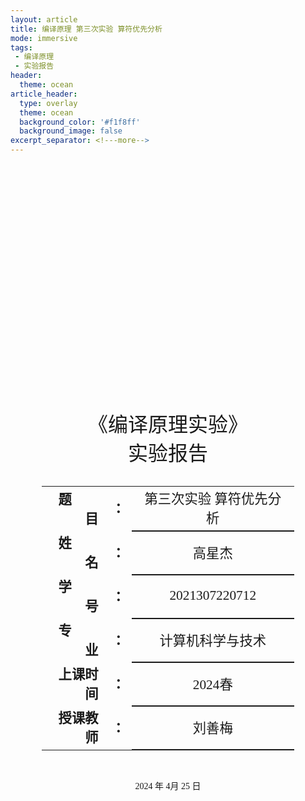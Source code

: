 ```yaml
---
layout: article
title: 编译原理 第三次实验 算符优先分析
mode: immersive
tags:
 - 编译原理
 - 实验报告
header:
  theme: ocean
article_header:
  type: overlay
  theme: ocean
  background_color: '#f1f8ff'
  background_image: false
excerpt_separator: <!---more-->
---
```

 <!---more-->
<div class="cover" style="page-break-after:always;font-family:仿宋;width:100%;height:100%;border:none;margin: 0 auto;text-align:center;">
    <div style="width:80%;;margin: 0 auto;height:0;padding-bottom:25%;">
        <img src="/assets/%E7%BC%96%E8%AF%91%E5%8E%9F%E7%90%86%20%E7%AC%AC%E4%B8%80%E6%AC%A1%E5%AE%9E%E9%AA%8C%20%E8%AF%8D%E6%B3%95%E5%88%86%E6%9E%90.assets/1-538-png_6_0_0_188_115_242_92_893.024_1263-1400-0-255-1400.jpg" alt="校名" style="width:100%;"/></div>
    <br><br>
    <div style="width:40%;margin: 0 auto;height:0;padding-bottom:40%;">
        <img src="/assets/%E7%BC%96%E8%AF%91%E5%8E%9F%E7%90%86%20%E7%AC%AC%E4%B8%80%E6%AC%A1%E5%AE%9E%E9%AA%8C%20%E8%AF%8D%E6%B3%95%E5%88%86%E6%9E%90.assets/image-20240616111344139.png" alt="校徽" style="width:100%;"/></div>
    <br><br>
    <p style="text-align:center;font-size:24pt;margin: 0 auto">《编译原理实验》</p>
    <p style="text-align:center;font-size:24pt;margin: 0 auto">实验报告 </p>
    <br><br>
    <table style="border:none;text-align:center;width:80%;font-family:仿宋;margin: 0 auto;">
    <tbody style="font-family:仿宋;font-size:16pt;">
    	<tr style="font-weight:bold;"> 
    		<td style="width:25%;text-align:right;">题&emsp;&emsp;目</td><td style="width:5%">：</td> 
    		<td style="font-weight:normal;border-bottom: 2px solid;text-align:center;">第三次实验 算符优先分析</td></tr>
        <tr style="font-weight:bold;"> 
    		<td style="width:25%;text-align:right;">姓&emsp;&emsp;名</td><td style="width:5%">：</td> 
    		<td style="font-weight:normal;border-bottom: 2px solid;text-align:center;">高星杰</td></tr>
    	<tr style="font-weight:bold;"> 
    		<td style="width:25%;text-align:right;">学&emsp;&emsp;号</td><td style="width:5%">：</td> 
    		<td style="font-weight:normal;border-bottom: 2px solid;text-align:center;">2021307220712</td></tr>
        <tr style="font-weight:bold;"> 
    		<td style="width:25%;text-align:right;">专&emsp;&emsp;业</td><td style="width:5%">：</td> 
    		<td style="font-weight:normal;border-bottom: 2px solid;text-align:center;">计算机科学与技术</td></tr>
    	<tr style="font-weight:bold;"> 
    		<td style="width:25%;text-align:right;">上课时间</td><td style="width:5%">：</td> 
    		<td style="font-weight:normal;border-bottom: 2px solid;text-align:center;">2024春</td></tr>
    	<tr style="font-weight:bold;"> 
    		<td style="width:25%;text-align:right;">授课教师</td><td style="width:5%">：</td> 
    		<td style="font-weight:normal;border-bottom: 2px solid;text-align:center;">刘善梅</td></tr>
    </tbody></table>
 		<br><br><p style="text-align:center;">2024 年 4月 25 日</p>
</div>


[TOC]



# 编译原理 第三次实验 算符优先分析

## 实验目的

- 根据算符优先分析法，对表达式进行语法分析，使其能够判断一个表达式是否正确。
- 通过算符优先分析方法的实现，加深对自下而上语法分析方法的理解。
- 加深对语法分析器工作过程的理解；
- 加强对算符优先分析法实现语法分析程序的掌握；
- 能够采用一种编程语言实现简单的语法分析程序；

## 实验要求

1. 根据简单表达式文法构造算符优先分析表
2. 根据构造出来的算符优先分析表进行表达式的分析
3. 能采用**算符优先分析法**对一个算术表达式**(b+9)\*a**做自下而上的语法分析；
4. 可自行设计一个算符优先文法，能识别含有句子(b+9)*a的语言；
5. 也可基于PL/0语言的文法(完整文法参见本文档最后的附录)来做，若基于PL/0语言文法，需重点关注以下几条文法的EBNF，若不习惯看文法的巴科斯范式EBNF,可先将文法改写成常规的产生式形式P75。

> **分析对象〈算术表达式〉的BNF定义如下：**
>
> <表达式> ::= [+|-]<项>{<加法运算符> <项>}
>
> <项> ::= <因子>{<乘法运算符> <因子>}
>
> <因子> ::= <标识符>|<无符号整数>| ‘(’<表达式>‘)’
>
> <加法运算符> ::= +|-
>
> <乘法运算符> ::= *|/
>
> <关系运算符> ::= =|#|<|<=|>|>=
>
>  <标识符> ::=<字母>{<字母>|<数字>}
>
> <无符号整数> ::= <数字>{<数字>}
>
> <字母> ::= a|b|…|X|Y|Z
>
> <数字> ::= 0|1|…|8|9

**实验要求：**

> ​      编程基础扎实的同学，建议用程序分别求解firstvt集和lastvt集，并用程序实现算符优先分析表；
>
> ​      编程基础非常非常薄弱的同学，可以人工求解firstvt集和lastvt集，人工设计好算符优先分析表，然后直接在程序中给出手工设计好的算符优先分析表。
>
> ​      编程基础尚可的同学，可根据自身情况编程firstvt集、lastvt集和算符优先**分析表**这三个部分的某些部分。（书上都有算法，建议同学们尽量用程序实现）

### 实验完成程度

本次实验我完成了一下功能：

| 实现的内容             | 实现的方式                         |
| ---------------------- | ---------------------------------- |
| 求解firstvt集          | 程序实现                           |
| 求解lastvt集           | 程序实现                           |
| 求解算符优先分析表     | 程序实现                           |
| 判断是否是简单优先文法 | 程序实现                           |
| 使用算符优先分析过程   | 程序实现                           |
| 是否仅支持PL/0文法     | 否、可以输出其他文法和句子进行判断 |

**由于是先把算符优先分析实现了，先实现了一般形式的算符优先分析（可以自己输入产生式、和句子），所以在最后提交的时候，为了适应itc的输入输出格式，最后做出了一些输入输出格式的修改**

##  设计思想

### 1 文法每个非终结符的 FIRSTVT 集和 LASTVT 集

FirstLast 类用于 FIRSTVT 集合和 LASTVT 集合构造。

主要数据：

- **first**：char[][] 用于存储非终结符的 FIRSTVT 集合
- **last**：char[][] 用于存储非终结符的 LASTVT 集合

对 FIRSTVT 集的构造我们可以给出一个算法，这个算法基于下面两条规则：

- 若有产生式 A→a…或 A→Ba…，则 a 属于 FIRSTVT（A），其中 A，B为非终结符，a 为终结符
- 若 a 属于 FIRSTVT（B）且有产生式 A→B…则有 a 属于 FIRSTVT（A）

为了计算方便，我们建立一个布尔数组 F[m,n]（m 为非终结符个数，n 为终结符个数）和一个后进先出栈 STACK。我们将所有的非终结符排序，用的序号，再将所有的终结符排序，用 表示终结符 a 的序号。算法的目的是要合数组每一个元素最终取什满足：F[ , ]的值为真，当且仅当 a 属于 FIRSTVT（A）。至此，显然所有非终结符的 FIRSTVT 集己完全确定。

步骤如下：

- 首先按规则（1）对每个数组元素赋初值。观察这些初值，若 F [ Ai ， aj ]的值为真，则将（A ,a）推入栈中，直至对所有数组元素的初值都按此处处理完
- 然后对栈做以下运算
- 将栈顶项弹出，设为（B，a），再用规则（2）检查所有产生式，若有形为 A→B…的产生式，而 F [ Ai ， aj ]的值是假，则令其变为真，且将（A ,a）推进栈，如此重复直到栈弹空为止

具体的算法可用程序描述为：

```
PROCEDURE INSERT(A，a)
    IF NOT F [ Ai ， aj ] THEN
        BEGIN
            F[ Ai ， aj ]:=TRUE
            PUSH(A,a) ONTO STACK
     	   END
     	   
```

此过程用于当 a 属于 FIRSTVT(A)时置 F[ Ai, aj ]为真，并将符号对(A, a)下推到栈中，其主程序为：

```
BEGIN （MAIN）
   	FOR I 从 1 到 m,j 从 1 到 n
    		 DO F[ Ai ， aj ] ：=FALSE；
    	FOR 每个形如 A→a…或 A→Ba…的产生式
		   DO INSERT（A，a）
	  	WHILE STACK 非空 DO
		BEGIN
			把 STACK 的顶项记为（B，a）弹出去
			FOR 每个形如 A→B…的产生式
				DO INSERT（A，a）
			END
END （MAIN）
```

利用类似的方法可求得每个非终结符的 LASTVT(A)。

### 2 由 LASTVT 和 FIRSTVT 集建立优先矩阵

Table 类利用之前构造的 LASTVT 和 FIRSTVT 生成。

主要数据：

- **table**: int[][] 用于存储算符优先关系矩阵

有了文法中的每个非终结符的 FIRSTVT 集和 LASTVT 集，我们就可以用如下算法最后构造文法的优先关系表：

```
FOR 每个产生式 A→ X1 X2… Xn DO
	FOR i:=1 TO n-1 DO
		BEGIN
			IF Xi 和 Xi+1均为终结符
				THEN 置 Xi = Xi+1
			IF Xi 和 Xi+2都为终结符，但 Xi+1为非终结符
				THEN 置 Xi = Xi+2；
			IF Xi 为终结符而 Xi+1为非中介符
				THEN FOR FIRSTFVT( Xi+1 )中的每个 b DO 置 Xi <b；
			IF Xi 为非终结符而 Xi+1为终结符
				THEN FOR LASTVT( Xi )中的每个 a DO 置 a> Xi+1
		END
```

以上算法对任何算符文法 G 可自动构造其算符优先关系表，并可判断 G 是否为算符优先关系。

### 3 算符文法的分析归约过程算法

自底向上的算符优先分析法，也为自左右向右归约，我们已经知道它不是规范归约。规范归约的关键问题是如何寻找当前句型的句柄，句柄为某一产生式的右面部，归约结果为用与句柄相同的产生式右面部之左部非终结符代替句柄，而算符优先分析归约的关键，是如何找最左素短语，而最左右素短语 Ni ai Ni+1。

ai+1…… aj Nj+1应满足：

- ai-1 <· ai
- ai = ai+1 =…… aj
- aj ·> aj+1

在文法的产生式中存在右面部符号串的符号个数与该素短语的符号个数相等，非终结符号对应 Nk ，（k=i,…,j+1）不管其符号名是什么。终结符对应 i a ,…, j a ,其符号表示要与实际的终结符相一致才有可能形成素短语。由此，我们在分析过程中可以设置一个符号栈 S，用以寄存归约或待形成最左素短语的符号串，用一个工作单元 a 存放当前读入的终结符号，归约成功的标志是当读到句子结束符#时，S 本中只剩#N，即只剩句子最左括号“#”和一非终结符 N。下面给出分析过程的示意图 在归约时要检查是否有对应产生式的右部与 S[j+1]…S[k]形式相符，（忽略非终结符名的不同）若有才可归约，否则出错。在这个分析过程中把“#”也放在终结符串中。

算符优先分析的移进规约流程图：

<img src="/assets/%E7%BC%96%E8%AF%91%E5%8E%9F%E7%90%86%20%E7%AC%AC%E4%B8%89%E6%AC%A1%E5%AE%9E%E9%AA%8C%20%E7%AE%97%E7%AC%A6%E4%BC%98%E5%85%88%E5%88%86%E6%9E%90.assets/Untitled%20diagram-2024-06-17-155513.png" alt="Untitled diagram-2024-06-17-155513" style="zoom: 25%;" />

### 4 语法分析树

语法树是在对字串进行算符优先分析时同步生成的，一个子树对应一个最左速短语。语法树的每一次构建操作对应算符优先分析时的一个规约操作。

语法树根据算符优先规约的规则和逻辑，以自下而上的顺序生成每次算符优先分析时要对 S[j+1]…S[k]规约为某个 N 时，记录下要规约的 S[j+1]…S[k]字符作为当前一个子树的叶子节点，N 作为当前子树的根节点建立父子关系。

将 S[j+1]…S[k]规约成的 N，存入一个栈中（代码中使用一个指针数组实现），保存下来，作为之后规约操作时一个子树的叶节点。

循环执行后，在最后一步规约时，将 S[j+1]…S[k]规约成的 N 作为语法树的根节点 root。

将建立好的语法树逻辑结构，带入多叉树建立算法中，生成语法树，并打印出来。

##  算法流程

算符优先文法的执行过程为：输入已知文法，分析其正确性，提取非终结符和终结符，构造非终结符的 FIRSTVT 集和 LASTVT 集，再次基础上构造算符优先关系矩阵，并用来判断表达式是否符合该文法。

算符优先文法程序总的流程图为：

<img src="/assets/%E7%BC%96%E8%AF%91%E5%8E%9F%E7%90%86%20%E7%AC%AC%E4%B8%89%E6%AC%A1%E5%AE%9E%E9%AA%8C%20%E7%AE%97%E7%AC%A6%E4%BC%98%E5%85%88%E5%88%86%E6%9E%90.assets/Untitled%20diagram-2024-06-17-122241.png" alt="Untitled diagram-2024-06-17-122241" style="zoom: 33%;" />

这个算符优先分析程序的算法流程如下：

### 1. 数据结构初始化
- **定义变量和数据结构**：
  - `table[20][20]`：存储算符优先关系表。
  - `grammar[10][30]`：存储文法产生式。
  - `FIRSTVT[10][10]`和`LASTVT[10][10]`：存储每个非终结符的FirstVT和LastVT集合。
  - `T_label[20]`：存储所有的终结符。
  - `input_s[100]`：存储待分析的输入串。
  - `s[100]`：用于语法分析的栈。

### 2. 读取文法规则
- 从输入中读取文法产生式，直到遇到结束符号`#`。在读取过程中，初始化`FIRSTVT`和`LASTVT`。

```cpp
printf("输入产生式，以#结束");
for (i = 0;; i++) {
    scanf("%s", grammar[i]);
    FIRSTVT[i][0] = 0;
    LASTVT[i][0] = 0;
    for (j = 0; grammar[i][j]; j++) {
        if (grammar[i][j] == '#') {
            if (j) r = i + 1;
            else r = i;
            grammar[i][j] = '\0';
            break;
        }
    }
    if (grammar[i][j] == '#') break;
}
```

### 3. 判断是否为算符文法
- 检查每个产生式，确保符合算符文法的定义：
  - 每个产生式的左部必须是一个单一的非终结符。
  - 每个产生式的右部不能有连续的非终结符。

```cpp
for (i = 0; i < r; i++) {
    for (j = 0; grammar[i][j] != '\0'; j++) {
        if (grammar[i][0] < 'A' || grammar[i][0] > 'Z') {
            printf("该文法不是算符文法\n!");
            exit(-1);
        }
        if (grammar[i][j] >= 'A' && grammar[i][j + 1] >= 'A' && grammar[i][j + 1] <= 'Z') {
            printf("该文法不是算符文法\n!");
            exit(-1);
        }
    }
}
```

### 4. 收集终结符
- 在读取文法规则的过程中，收集所有的终结符并存储在`T_label`数组中。

```cpp
for (i = 0; i < r; i++) {
    for (j = 0; grammar[i][j] != '\0'; j++) {
        if ((grammar[i][j] < 'A' || grammar[i][j] > 'Z') && grammar[i][j] != '-' && grammar[i][j] != '>' && grammar[i][j] != '|') {
            T_label[k++] = grammar[i][j];
        }
    }
}
T_label[k] = '#';
T_label[k + 1] = '\0';
```

### 5. 生成FIRSTVT和LASTVT集合
- 对于每个非终结符，递归计算其FIRSTVT和LASTVT集合。通过遍历文法产生式，判断并合并相应的终结符。

```cpp
for (i = 0; i < r; i++) {
    firstvt(grammar[i][0]);
    lastvt(grammar[i][0]);
}
```

### 6. 生成算符优先关系表
- 根据文法规则，推导出终结符之间的优先关系，并填入`table`中。
  - 若`a`和`b`均为终结符且相邻，则`a = b`。
  - 若`a`为终结符，`B`为非终结符且`B`的FIRSTVT集中包含终结符`b`，则`a < b`。
  - 若`A`为非终结符，`b`为终结符且`A`的LASTVT集中包含终结符`a`，则`a > b`。
  - 特殊处理`#`与其他符号的关系。

```cpp
void P_table() {
    // 生成FIRSTVT和LASTVT
    for (i = 0; i < r; i++) {
        firstvt(grammar[i][0]);
        lastvt(grammar[i][0]);
    }
    // 生成优先关系表
    for (i = 0; i < r; i++) {
        // 遍历文法规则，填表
    }
    // 处理#与其他符号的关系
    m = index('#');
    for (t = 0; t < FIRSTVT[0][0]; t++) {
        n = index(FIRSTVT[0][t + 1]);
        table[m][n] = '<';
    }
    n = index('#');
    for (t = 0; t < LASTVT[0][0]; t++) {
        m = index(LASTVT[0][t + 1]);
        table[m][n] = '>';
    }
    table[n][n] = '=';
}
```

### 7. 输出FIRSTVT和LASTVT集合
- 输出每个非终结符的FIRSTVT和LASTVT集合。

```cpp
printf("\nFIRSTVT集\n");
for (i = 0; i < r; i++) {
    printf("%c: ", grammar[i][0]);
    for (j = 0; j < FIRSTVT[i][0]; j++) {
        printf("%c ", FIRSTVT[i][j + 1]);
    }
    printf("\n");
}
printf("\nLASTVT集\n");
for (i = 0; i < r; i++) {
    printf("%c: ", grammar[i][0]);
    for (j = 0; j < LASTVT[i][0]; j++) {
        printf("%c ", LASTVT[i][j + 1]);
    }
    printf("\n");
}
```

### 8. 输出算符优先关系表
- 输出算符优先分析表，显示各终结符之间的优先关系。

```cpp
printf("\n算符优先分析表:\n");
for (i = 0; T_label[i] != '\0'; i++) printf("\t%c", T_label[i]);
printf("\n");
for (i = 0; i < k + 1; i++) {
    printf("%c\t", T_label[i]);
    for (j = 0; j < k + 1; j++) {
        printf("%c\t", table[i][j]);
    }
    printf("\n");
}
```

### 9. 输入待分析字符串
- 读取待分析的输入串。

```cpp
printf("\n输入单词串\n");
scanf("%s", input_s);
```

### 10. 语法分析过程
- 初始化分析栈，将`#`压入栈底，开始逐步分析输入串。
- 根据栈顶符号和当前输入符号的优先关系，选择进行移进或规约操作。
  - **移进**：将当前输入符号移入栈，并继续读取下一个输入符号。
  - **规约**：根据文法规则进行规约操作，将栈顶符号规约为对应的非终结符。
  - 在规约过程中，同时构建语法树，记录规约过程的节点关系。

```cpp
int test_s() {
    k = 1;
    s[k] = '#';
    printf("栈             输入串         动作\n");
    while ((a = input_s[i]) != '\0') {
        if (is_T(s[k])) j = k;
        else j = k - 1;
        x = index(s[j]);
        y = index(a);
        if (table[x][y] == '>') {
            stack_p(1, k, s);
            printf("%c", a);
            stack_p(i + 1, z, input_s);
            printf("规约\n");
            // 进行规约操作并更新栈
        }
        else if (table[x][y] == '<' || table[x][y] == '=') {
            stack_p(1, k, s);
            printf("%c", a);
            stack_p(i + 1, z, input_s);
            printf("移进\n");
            k++;
            s[k] = a;
            i++;
        }
        else {
            printf("\n该单词串不是该文法的句子\n");
            return 0;
        }
    }
    printf("\n该单词串不是该文法的句子\n");
    return 0;
}
```

### 11. 生成并打印语法树
- 如果规约成功，生成语法树并打印。

```cpp
if (k == 2 && a == '#') {
    stack_p(1, k, s);
    printf("%c", a);
    stack_p(i + 1, z, input_s);
    printf("接受\n");
    printf("accept\n");
    printf("\n生成的语法树: \n");
    printTree(sn[sn_c],

 0, 0);
    deleteTree(sn[sn_c]);
    return 1; // 规约成功
}
```

## 源程序

```cpp
#include <bits/stdc++.h>
using namespace std;

int state[100];

int sn_c = 0;

/*
E->E+T|T
T->T*F|F
F->(E)|i
#

(b+9)*a
(b+8)+*a#
*/
/*
E->E+T|T
T->T*F|F
F->P^F|P
P->(E)|i

S->a|^|(T)
T->T,S|S
*/
//.............................

char table[20][20]; // 算符优先关系表
char s[100];
char str_in[20][10];
char T_label[20];
char input_s[100];
int FVT[10] = {0};
int LVT[10] = {0};
int k, j;
char a, q;
int r; // 文法规则个数
int r1;
int m, n, N;
char grammar[10][30]; // 用来存储文法产生式
char FIRSTVT[10][10]; // FIRSTVT集
char LASTVT[10][10];  // LASTVT集

int test_s(); // 字串分析
int is_T(char c);
int index(char c);
void stack_p(int j, int k, char *s); // 打印
void firstvt(char c);                // 求FIRSTVT集
void lastvt(char c);                 // 求LASTVT集
void P_table();                      // 生成算符文法优先关系表

typedef struct TNode
{
    char *table;
    int n;
    struct TNode *child[10];
} TreeNode;

void printTree(TreeNode *root, int depth, unsigned char flag)
{
    int i, tmp;
    unsigned char newflag;

    for (i = 0; i < depth; ++i)
    {
        switch (state[i])
        {
        case 0:
            printf("  ");
            break;
        case 1:
            printf("│");
            break;
        case 3:
            printf("├");
            break;
        case 4:
            printf("└");
            break;
        case 2:
            printf("─");
            break;
        default:;
        }
        if (i < depth - 1)
            printf("  ");
        else
            printf("─");
    }
    printf("%s\n", root->table);

    if (depth > 0)
    {
        if (flag & 1)
            state[depth - 1] = 0;
        else if (flag & 2)
            state[depth - 1] = 1;
    }

    if (root->n == 0)
        return;
    for (i = 0; i < root->n; ++i)
    {
        newflag = 0;
        if (i == 0)
            newflag |= 2;
        if (i == root->n - 1)
        {
            newflag |= 1;
            state[depth] = 4;
        }
        else
            state[depth] = 3;

        tmp = state[depth - 1];
        if (state[depth - 1] != 0 && state[depth - 1] != 1)
            state[depth - 1] = 1;
        // printTree(root->child[i], depth + 1, newflag);
        state[depth - 1] = tmp;
    }
}

void add_node(TreeNode *node, TreeNode *sub)
{
    node->child[node->n++] = sub;
}

void deleteTree(TreeNode *root)
{
    int i;
    if (!root)
        return;
    for (i = 0; i < root->n; ++i)
        deleteTree(root->child[i]);
    free(root);
}

TreeNode *new_node(char *table)
{
    TreeNode *node = (TreeNode *)malloc(sizeof(TreeNode));
    node->table = table;
    node->n = 0;
    return node;
}

TreeNode *sn[20];

void P_table()
{
    char text[20][10];
    int i, j, k, t, l, x = 0, y = 0;
    int m, n;
    x = 0;
    for (i = 0; i < r; i++)
    {
        firstvt(grammar[i][0]);
        lastvt(grammar[i][0]);
    }
    for (i = 0; i < r; i++)
    {
        text[x][y] = grammar[i][0];
        y++;
        for (j = 1; grammar[i][j] != '\0'; j++)
        {
            if (grammar[i][j] == '|')
            {
                text[x][y] = '\0';
                x++;
                y = 0;
                text[x][y] = grammar[i][0];
                y++;
                text[x][y++] = '-';
                text[x][y++] = '>';
            }
            else
            {
                text[x][y] = grammar[i][j];
                y++;
            }
        }
        text[x][y] = '\0';
        x++;
        y = 0;
    }
    r1 = x;
    // printf("产生式展开\n");
    // for (i = 0; i < x; i++)
    // {
    //     printf("%s\n", text[i]);
    // }
    for (i = 0; i < x; i++)
    {
        str_in[i][0] = text[i][0];

        for (j = 3, l = 1; text[i][j] != '\0'; j++, l++)
            str_in[i][l] = text[i][j];

        str_in[i][l] = '\0';
    }

    for (i = 0; i < x; i++)
    {
        for (j = 1; text[i][j + 1] != '\0'; j++)
        {
            if (is_T(text[i][j]) && is_T(text[i][j + 1]))
            {
                m = index(text[i][j]);
                n = index(text[i][j + 1]);
                if (table[m][n] == '=' | table[m][n] == '<' | table[m][n] == '>')
                {
                    printf("该文法不是算符优先文法\n");
                    exit(-1);
                }
                table[m][n] = '=';
            }
            if (text[i][j + 2] != '\0' && is_T(text[i][j]) && is_T(text[i][j + 2]) && !is_T(text[i][j + 1]))
            {
                m = index(text[i][j]);
                n = index(text[i][j + 2]);
                if (table[m][n] == '=' | table[m][n] == '<' | table[m][n] == '>')
                {
                    printf("该文法不是算符优先文法\n");
                    exit(-1);
                }
                table[m][n] = '=';
            }
            if (is_T(text[i][j]) && !is_T(text[i][j + 1]))
            {
                for (k = 0; k < r; k++)
                {
                    if (grammar[k][0] == text[i][j + 1])
                        break;
                }
                m = index(text[i][j]);
                for (t = 0; t < FIRSTVT[k][0]; t++)
                {
                    n = index(FIRSTVT[k][t + 1]);
                    if (table[m][n] == '=' | table[m][n] == '<' | table[m][n] == '>')
                    {
                        printf("该文法不是算符优先文法\n");
                        exit(-1);
                    }
                    table[m][n] = '<';
                }
            }
            if (!is_T(text[i][j]) && is_T(text[i][j + 1]))
            {
                for (k = 0; k < r; k++)
                {
                    if (grammar[k][0] == text[i][j])
                        break;
                }
                n = index(text[i][j + 1]);
                for (t = 0; t < LASTVT[k][0]; t++)
                {
                    m = index(LASTVT[k][t + 1]);
                    if (table[m][n] == '=' | table[m][n] == '<' | table[m][n] == '>')
                    {
                        printf("该文法不是算符优先文法\n");
                        exit(-1);
                    }
                    table[m][n] = '>';
                }
            }
        }
    }
    m = index('#');
    for (t = 0; t < FIRSTVT[0][0]; t++)
    {
        n = index(FIRSTVT[0][t + 1]);
        table[m][n] = '<';
    }
    n = index('#');
    for (t = 0; t < LASTVT[0][0]; t++)
    {
        m = index(LASTVT[0][t + 1]);
        table[m][n] = '>';
    }
    table[n][n] = '=';
}

void firstvt(char c)
{
    int i, j, k, m, n;
    for (i = 0; i < r; i++)
    {
        if (grammar[i][0] == c)
            break;
    }
    if (FVT[i] == 0)
    {
        n = FIRSTVT[i][0] + 1;
        m = 0;
        do
        {
            if (m == 2 || grammar[i][m] == '|')
            {
                if (is_T(grammar[i][m + 1]))
                {
                    FIRSTVT[i][n] = grammar[i][m + 1];
                    n++;
                }
                else
                {
                    if (is_T(grammar[i][m + 2]))
                    {
                        FIRSTVT[i][n] = grammar[i][m + 2];
                        n++;
                    }
                    if (grammar[i][m + 1] != c)
                    {
                        firstvt(grammar[i][m + 1]);
                        for (j = 0; j < r; j++)
                        {
                            if (grammar[j][0] == grammar[i][m + 1])
                                break;
                        }
                        for (k = 0; k < FIRSTVT[j][0]; k++)
                        {
                            int t;
                            for (t = 0; t < n; t++)
                            {
                                if (FIRSTVT[i][t] == FIRSTVT[j][k + 1])
                                    break;
                            }
                            if (t == n)
                            {
                                FIRSTVT[i][n] = FIRSTVT[j][k + 1];
                                n++;
                            }
                        }
                    }
                }
            }
            m++;
        } while (grammar[i][m] != '\0');
        FIRSTVT[i][n] = '\0';
        FIRSTVT[i][0] = --n;
        FVT[i] = 1;
    }
}

void lastvt(char c)
{
    int i, j, k, m, n;
    for (i = 0; i < r; i++)
    {
        if (grammar[i][0] == c)
            break;
    }

    if (LVT[i] == 0)
    {
        n = LASTVT[i][0] + 1;
        m = 0;

        do
        {
            if (grammar[i][m + 1] == '\0' || grammar[i][m + 1] == '|')
            {
                if (is_T(grammar[i][m]))
                {
                    LASTVT[i][n] = grammar[i][m];
                    n++;
                }
                else
                {
                    if (is_T(grammar[i][m - 1]))
                    {
                        LASTVT[i][n] = grammar[i][m - 1];
                        n++;
                    }

                    if (grammar[i][m] != c)
                    {
                        lastvt(grammar[i][m]);
                        for (j = 0; j < r; j++)
                            if (grammar[j][0] == grammar[i][m])
                                break;

                        for (k = 0; k < LASTVT[j][0]; k++)
                        {
                            int t;
                            for (t = 0; t < n; t++)
                                if (LASTVT[i][t] == LASTVT[j][k + 1])
                                    break;

                            if (t == n)
                            {
                                LASTVT[i][n] = LASTVT[j][k + 1];
                                n++;
                            }
                        }
                    }
                }
            }
            m++;
        } while (grammar[i][m] != '\0');

        LASTVT[i][n] = '\0';
        LASTVT[i][0] = --n;
        LVT[i] = 1;
    }
}

int test_s()
{
    int i, j, x, y, z;
    k = 1;
    s[k] = '#';
    // printf("栈             输入串         动作\n");
    for (i = 0; input_s[i] != '\0'; i++)
        ;
    z = i--;
    i = 0;
    while ((a = input_s[i]) != '\0')
    {
        if (is_T(s[k]))
            j = k;
        else
            j = k - 1;
        x = index(s[j]);
        y = index(a);
        if (table[x][y] == '>')
        {
            stack_p(1, k, s);
            // printf("%c", a);
            stack_p(i + 1, z, input_s);
            // printf("规约\n");
            do
            {
                q = s[j];
                if (is_T(s[j - 1]))
                {
                    j = j - 1;
                    if (j <= 0)
                    {
                        // printf("输入串错误\n");
                        exit(-1);
                    }
                }
                else
                {
                    j = j - 2;
                    if (j <= 0)
                    {
                        // printf("输入串错误\n");
                        exit(-1);
                    }
                }
                x = index(s[j]);
                y = index(q);
            } while (table[x][y] != '<');

            int m, n, N;

            int N1;        // 存放规约符号标号
            char tep[100]; // 存放最左素短语
            for (int x = j + 1; x <= k; x++)
            {
                tep[x] = s[x];
            }

            for (m = j + 1; m <= k; m++)
            {
                for (N = 0; N < r1; N++)
                    for (n = 1; str_in[N][n] != '\0'; n++)
                    {
                        if (!is_T(s[m]) && !is_T(str_in[N][n]))
                        {
                            if (is_T(s[m + 1]) && is_T(str_in[N][n + 1]) && s[m + 1] == str_in[N][n + 1])
                            {
                                s[j + 1] = str_in[N][0];
                                N1 = N;
                                break;
                            }
                        }
                        else if (is_T(s[m]))
                            if (s[m] == str_in[N][n])
                            {
                                if (s[m] == '*' && m - 1 <= j)
                                {
                                    // printf("\n该单词串不是该文法的句子\n");
                                    return 0;
                                }
                                s[j + 1] = str_in[N][0];
                                N1 = N;
                                break;
                            }
                    }
            }

            //.................
            // N为根节点,s[j+1--k]为子节点
            char *c_n = new char[2];
            c_n[0] = str_in[N1][0];
            c_n[1] = '\0';
            TreeNode *s2 = new_node(c_n);

            for (int x = k; x >= j + 1; x--)
            {
                char *c_t = new char[2];
                c_t[0] = tep[x];
                c_t[1] = '\0';
                TreeNode *s1 = new_node(c_t);
                if (tep[x] >= 'A' && tep[x] <= 'Z')
                {
                    add_node(s2, sn[sn_c]);
                    sn_c--;
                }
                else
                {
                    add_node(s2, s1);
                }
            }
            sn_c++;
            sn[sn_c] = s2;
            //......................

            k = j + 1;

            if (k == 2 && a == '#')
            {
                stack_p(1, k, s);
                // printf("%c", a);
                stack_p(i + 1, z, input_s);
                // printf("接受\n");
                // printf("accept\n");

                // printf("\n生成的语法树: \n");
                // printTree(sn[sn_c], 0, 0);
                deleteTree(sn[sn_c]);
                return 1; // 规约成功
            }
        }

        else if (table[x][y] == '<' || table[x][y] == '=')
        { // 移进操作
            stack_p(1, k, s);
            // printf("%c", a);
            stack_p(i + 1, z, input_s);
            // printf("移进\n");
            k++;
            s[k] = a;
            i++;
        }
        else
        {
            // printf("\n该单词串不是该文法的句子\n");
            return 0;
        }
    }

    // printf("\n该单词串不是该文法的句子\n");
    return 0;
}

void stack_p(int j, int k, char *s)
{
    int n = 0;
    int i;

    for (i = j; i <= k; i++)
    {
        // printf("%c", s[i]);
        n++;
    }

    for (; n < 15; n++)
    {
        // printf(" ");
    }
}

int index(char c) // 计算下标
{
    int i;
    for (i = 0; T_label[i] != '\0'; i++)
    {
        if (c == T_label[i])
            return i;
    }
    return -1;
}

int is_T(char c) // 判断非终结符
{
    int i;
    for (i = 0; T_label[i] != '\0'; i++)
    {
        if (c == T_label[i])
            return 1;
    }
    return 0;
}

void initial()
{
    string temps[4] = {"E->E+T|T", "T->T*F|F", "F->(E)|i", "#"};
    for (int i = 0; i < 4; i++)
    {
        int j;
        for (j = 0; j < temps[i].size(); j++)
        {
            grammar[i][j] = temps[i][j];
        }
        grammar[i][j] = '\0';
    }
    string temp;
    string res;
    int pos = 0;
    while (cin >> temp && pos < 7)
    {
        if (temp[temp.size() - 2] >= '0' && temp[temp.size() - 2] <= '9' || (temp[temp.size() - 2] >= 'a' && temp[temp.size() - 2] <= 'z'))
        {
            res += 'i';
        }
        else
            res += temp[temp.size() - 2];
        n++;
        pos++;
    }
    res += '#';
    for (int i = 0; i < res.size(); i++)
    {
        input_s[i] = res[i];
    }
}
int main()
{
    int i, j, k = 0;

    r = 0;
    bool flag = 0;
    // printf("输入产生式，以#结束");
    // S->a|^|(T)
    // T->T,S|S
    initial();
    for (i = 0;; i++)
    {
        // scanf("%s", grammar[i]);

        FIRSTVT[i][0] = 0;
        LASTVT[i][0] = 0;
        for (j = 0; grammar[i][j]; j++)
            if (grammar[i][j] == '#')
            {
                if (j)
                    r = i + 1;
                else
                    r = i;
                flag = 1;
                grammar[i][j] = '\0';
                break;
            }
        if (flag)
            break;
    }

    for (i = 0; i < r; i++) // 判断是否为算符文法
    {
        for (j = 0; grammar[i][j] != '\0'; j++)
        {
            if (grammar[i][0] < 'A' || grammar[i][0] > 'Z')
            {
                // printf("该文法不是算符文法\n!");
                exit(-1);
            }
            if (grammar[i][j] >= 'A' && grammar[i][j] <= 'Z')
            {
                if (grammar[i][j + 1] >= 'A' && grammar[i][j + 1] <= 'Z')
                {
                    // printf("该文法不是算符文法\n!");
                    exit(-1);
                }
            }
        }
    }
    for (i = 0; i < r; i++)
    {
        for (j = 0; grammar[i][j] != '\0'; j++)
        {
            if ((grammar[i][j] < 'A' || grammar[i][j] > 'Z') && grammar[i][j] != '-' && grammar[i][j] != '>' && grammar[i][j] != '|')
                T_label[k++] = grammar[i][j];
        }
    }
    T_label[k] = '#';
    T_label[k + 1] = '\0';
    P_table();
    // printf("\nFIRSTVT集\n");
    // for (i = 0; i < r; i++)
    // {
    //     printf("%c: ", grammar[i][0]);
    //     for (j = 0; j < FIRSTVT[i][0]; j++)
    //     {
    //         printf("%c ", FIRSTVT[i][j + 1]);
    //     }
    //     printf("\n");
    // }
    // printf("\nLASTVT集\n");
    // for (i = 0; i < r; i++)
    // {
    //     printf("%c: ", grammar[i][0]);
    //     for (j = 0; j < LASTVT[i][0]; j++)
    //     {
    //         printf("%c ", LASTVT[i][j + 1]);
    //     }
    //     printf("\n");
    // }
    // printf("\n算符优先分析表:\n");

    // for (i = 0; T_label[i] != '\0'; i++)
    //     printf("\t%c", T_label[i]);

    // printf("\n");

    // for (i = 0; i < k + 1; i++)
    // {
    //     printf("%c\t", T_label[i]);

    //     for (j = 0; j < k + 1; j++)
    //     {
    //         printf("%c\t", table[i][j]);
    //     }
    //     printf("\n");
    // }

    // printf("\n输入单词串\n");

    // scanf("%s", input_s);
    // for (int i = 0; i < 100; i++)
    // {
    //     if ((input_s[i] >= 'a' && input_s[i] <= 'z') || (input_s[i] >= '0' && input_s[i] <= '9'))
    //     {
    //         input_s[i] = 'i';
    //     }
    // }

    if (test_s())
    {
        cout << "Yes,it is correct." << endl;
    }
    else
    {
        cout << "No,it is wrong." << endl;
    }
    return 0;
}
```

## 调试数据

样例输入

```
(lparen,()

(ident,b)

(plus,+)

(number,9)

(rparen,))

(times,\*)

(ident,a)
```

样例输出

```
Yes,it is correct.
```

运行结果

<img src="/assets/%E7%BC%96%E8%AF%91%E5%8E%9F%E7%90%86%20%E7%AC%AC%E4%B8%89%E6%AC%A1%E5%AE%9E%E9%AA%8C%20%E7%AE%97%E7%AC%A6%E4%BC%98%E5%85%88%E5%88%86%E6%9E%90.assets/image-20240618001516937.png" alt="image-20240618001516937" style="zoom: 50%;" />



## 实验调试情况及体会

在这个算符优先文法的实验过程中，我深刻体会到了程序设计的复杂性。尤其是在数据结构的设计阶段，耗费了大量的时间和精力。选择合适的数据结构来满足程序需求，这一步远比我想象中要困难得多。

回想起最初的几天，我一直在不同的数据结构之间反复权衡和尝试。每一种选择都需要考虑它的优缺点，如何才能最好地支持接下来的程序编写。这个过程充满了反复和不确定性，但也正是这个过程，让我对数据结构有了更深入的理解。

一旦数据结构确定下来，程序编写的过程就显得相对顺利了许多。看到程序能够对正确的输入做出正确的处理，内心有一种难以言表的成就感。然而，事情并没有那么简单。程序还缺乏查错纠错的能力，这使得它在面对错误输入时显得无力。这也是我在这次实验中最大的挑战之一。

为了增加查错纠错功能，我花费了大量的时间和精力。每次遇到问题，我都不得不重新思考程序的逻辑，调整代码，进行无数次的调试。这段时间的工作虽然艰难，但也让我学会了如何更好地处理错误，如何使程序更加健壮和可靠。

在整个编程过程中，我逐渐意识到，编写代码不仅仅是技术上的挑战，更是一种艺术。需要在理性与感性之间找到平衡，既要严谨细致，又要灵活变通。调试的过程虽然痛苦，但每次成功解决一个问题，都让我感到无比的喜悦。

这次实验不仅让我在技术上有所提升，更让我在心态上得到了磨炼。我学会了如何面对复杂的问题，如何在困境中找到解决的办法。这段经历让我对编程有了新的认识和更深的热爱。尽管过程艰难，但我为自己最终完成任务感到自豪。

感谢这次实验，让我在编程的道路上迈出了重要的一步。未来，我将继续努力，不断提升自己的技能，迎接更多的挑战。
